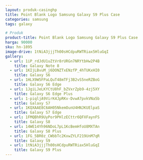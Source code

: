 ```yaml
---
layout: produk-casinghp
title: Point Blank Logo Samsung Galaxy S9 Plus Case
categories: samsung
tags: galaxy

# Produk
product-title: Point Blank Logo Samsung Galaxy S9 Plus Case
harga: 90000
sku: hn-1895
image-drive: 1tNiA3jjjTh00sHCdpuRWTRiax5HluGqI
gallery:
  - url: 1iP_rdJdU1uZtVr8rURGn7NRYtbHw2P4B
    title: Galaxy Note 8
  - url: 1KIjLBvuM_j6DONZTxENzfP_4hTUKxHI0
    title: Galaxy S6
  - url: 1HLX9W5FPaLQuT48mTFj3B2vS5neRZBoG
    title: Galaxy S6 Edge
  - url: 1JgiLJeLKYCtU8hF_bZVxrZpb9-4zj5XY
    title: Galaxy S6 Edge Plus
  - url: 1-piqljA9VirK4JpRKv-DvwA7pvkVNa5b
    title: Galaxy S7
  - url: 1KQXAAE8C6AH05NkemOunU4HNJKUElpaS
    title: Galaxy S7 Edge
  - url: 1FMQBhR9UyPor9PHlzECttr6QFXFaynFS
    title: Galaxy S8
  - url: 14WE14Yh96NDoL7pL1KcBemHfoU8MXTAn
    title: Galaxy S8 Plus
  - url: 1FG_5BR0z_CWbbTc2KxwZYLF219UnM7qR
    title: Galaxy S9
  - url: 1tNiA3jjjTh00sHCdpuRWTRiax5HluGqI
    title: Galaxy S9 Plus
---
```

